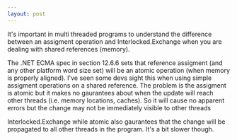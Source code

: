 ```yaml
---
layout: post
---
```

It's important in multi threaded programs to understand the difference between an assigment operation and Interlocked.Exchange when you are dealing with shared references (memory).

The .NET ECMA spec in section 12.6.6 sets that reference assigment (and any other platform word size set) will be an atomic operation (when memory is properly aligned).  I've seen some devs sight this when using simple assigment operations on a shared reference.  The problem is the assigment is atomic but it makes no gaurantees about when the update will reach other threads (i.e.  memory locations, caches).  So it will cause no apparent errors but the change may not be immediately visible to other threads

Interlocked.Exchange while atomic also gaurantees that the change will be propagated to all other threads in the program.  It's a bit slower though.

